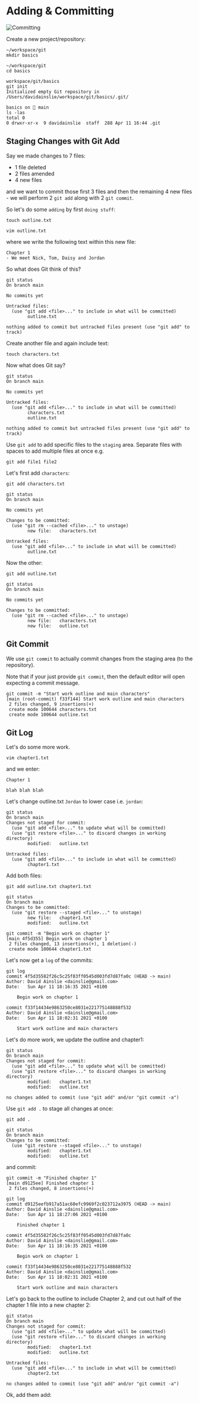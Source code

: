 # Adding & Committing

![Committing](images/committing.jpg)

Create a new project/repository:
```shell
~/workspace/git 
mkdir basics

~/workspace/git 
cd basics 

workspace/git/basics 
git init
Initialized empty Git repository in /Users/davidainslie/workspace/git/basics/.git/

basics on  main
ls -las
total 0
0 drwxr-xr-x  9 davidainslie  staff  288 Apr 11 16:44 .git
```

## Staging Changes with Git Add

Say we made changes to 7 files:
- 1 file deleted
- 2 files amended
- 4 new files

and we want to commit those first 3 files and then the remaining 4 new files - we will perform 2 `git add` along with 2 `git commit`.

So let's do some `adding` by first `doing stuff`:
```shell
touch outline.txt

vim outline.txt
```

where we write the following text within this new file:
```text
Chapter 1 
- We meet Nick, Tom, Daisy and Jordan
```

So what does Git think of this?
```shell
git status
On branch main

No commits yet

Untracked files:
  (use "git add <file>..." to include in what will be committed)
        outline.txt

nothing added to commit but untracked files present (use "git add" to track)
```

Create another file and again include text:
```shell
touch characters.txt
```

Now what does Git say?
```shell
git status
On branch main

No commits yet

Untracked files:
  (use "git add <file>..." to include in what will be committed)
        characters.txt
        outline.txt

nothing added to commit but untracked files present (use "git add" to track)
```

Use `git add` to add specific files to the `staging` area.
Separate files with spaces to add multiple files at once e.g.
```shell
git add file1 file2
```

Let's first add `characters`:
```shell
git add characters.txt 

git status
On branch main

No commits yet

Changes to be committed:
  (use "git rm --cached <file>..." to unstage)
        new file:   characters.txt

Untracked files:
  (use "git add <file>..." to include in what will be committed)
        outline.txt
```

Now the other:
```shell
git add outline.txt 

git status
On branch main

No commits yet

Changes to be committed:
  (use "git rm --cached <file>..." to unstage)
        new file:   characters.txt
        new file:   outline.txt
```

## Git Commit

We use `git commit` to actually commit changes from the staging area (to the repository).

Note that if your just provide `git commit`, then the default editor will open expecting a commit message.

```shell
git commit -m "Start work outline and main characters"
[main (root-commit) f33f144] Start work outline and main characters
 2 files changed, 9 insertions(+)
 create mode 100644 characters.txt
 create mode 100644 outline.txt
```

## Git Log

Let's do some more work.
```shell
vim chapter1.txt
```

and we enter:
```text
Chapter 1 
 
blah blah blah
```

Let's change outline.txt `Jordan` to lower case i.e. `jordan`:
```shell
git status
On branch main
Changes not staged for commit:
  (use "git add <file>..." to update what will be committed)
  (use "git restore <file>..." to discard changes in working directory)
        modified:   outline.txt

Untracked files:
  (use "git add <file>..." to include in what will be committed)
        chapter1.txt
```

Add both files:
```shell
git add outline.txt chapter1.txt

git status
On branch main
Changes to be committed:
  (use "git restore --staged <file>..." to unstage)
        new file:   chapter1.txt
        modified:   outline.txt
```

```shell
git commit -m "Begin work on chapter 1"
[main 4f5d355] Begin work on chapter 1
 2 files changed, 13 insertions(+), 1 deletion(-)
 create mode 100644 chapter1.txt
```

Let's now get a `log` of the commits:
```shell
git log
commit 4f5d35582f26c5c25f83ff0545d003fd7d87fa0c (HEAD -> main)
Author: David Ainslie <dainslie@gmail.com>
Date:   Sun Apr 11 18:16:35 2021 +0100

    Begin work on chapter 1

commit f33f14434e9863250ce8031e221775148888f532
Author: David Ainslie <dainslie@gmail.com>
Date:   Sun Apr 11 18:02:31 2021 +0100

    Start work outline and main characters
```

Let's do more work, we update the outline and chapter1:
```shell
git status      
On branch main
Changes not staged for commit:
  (use "git add <file>..." to update what will be committed)
  (use "git restore <file>..." to discard changes in working directory)
        modified:   chapter1.txt
        modified:   outline.txt

no changes added to commit (use "git add" and/or "git commit -a")
```

Use `git add .` to stage all changes at once:
```shell
git add .

git status
On branch main
Changes to be committed:
  (use "git restore --staged <file>..." to unstage)
        modified:   chapter1.txt
        modified:   outline.txt
```

and commit:
```shell
git commit -m "Finished chapter 1"
[main d9125ee] Finished chapter 1
 2 files changed, 8 insertions(+)
```

```shell
git log
commit d9125eefb917a51ac60efc9969f2c023712a3975 (HEAD -> main)
Author: David Ainslie <dainslie@gmail.com>
Date:   Sun Apr 11 18:27:06 2021 +0100

    Finished chapter 1

commit 4f5d35582f26c5c25f83ff0545d003fd7d87fa0c
Author: David Ainslie <dainslie@gmail.com>
Date:   Sun Apr 11 18:16:35 2021 +0100

    Begin work on chapter 1

commit f33f14434e9863250ce8031e221775148888f532
Author: David Ainslie <dainslie@gmail.com>
Date:   Sun Apr 11 18:02:31 2021 +0100

    Start work outline and main characters
```

Let's go back to the outline to include Chapter 2, and cut out half of the chapter 1 file into a new chapter 2:
```shell
git status
On branch main
Changes not staged for commit:
  (use "git add <file>..." to update what will be committed)
  (use "git restore <file>..." to discard changes in working directory)
        modified:   chapter1.txt
        modified:   outline.txt

Untracked files:
  (use "git add <file>..." to include in what will be committed)
        chapter2.txt

no changes added to commit (use "git add" and/or "git commit -a")
```

Ok, add them add:
```shell

```